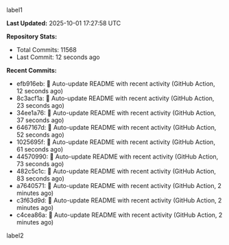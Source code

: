 
label1 
<!-- ACTIVITY_START -->
**Last Updated:** 2025-10-01 17:27:58 UTC

**Repository Stats:**
- Total Commits: 11568
- Last Commit: 12 seconds ago

**Recent Commits:**
- efb916eb: 🤖 Auto-update README with recent activity (GitHub Action, 12 seconds ago)
- 8c3acf1a: 🤖 Auto-update README with recent activity (GitHub Action, 23 seconds ago)
- 34ee1a76: 🤖 Auto-update README with recent activity (GitHub Action, 37 seconds ago)
- 6467167d: 🤖 Auto-update README with recent activity (GitHub Action, 52 seconds ago)
- 1025695f: 🤖 Auto-update README with recent activity (GitHub Action, 61 seconds ago)
- 44570990: 🤖 Auto-update README with recent activity (GitHub Action, 73 seconds ago)
- 482c5c1c: 🤖 Auto-update README with recent activity (GitHub Action, 83 seconds ago)
- a7640571: 🤖 Auto-update README with recent activity (GitHub Action, 2 minutes ago)
- c3f63d9d: 🤖 Auto-update README with recent activity (GitHub Action, 2 minutes ago)
- c4cea86a: 🤖 Auto-update README with recent activity (GitHub Action, 2 minutes ago)
<!-- ACTIVITY_END -->

label2
